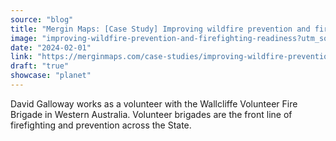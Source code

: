 ```yaml
---
source: "blog"
title: "Mergin Maps: [Case Study] Improving wildfire prevention and firefighting readiness"
image: "improving-wildfire-prevention-and-firefighting-readiness?utm_source=qgis."
date: "2024-02-01"
link: "https://merginmaps.com/case-studies/improving-wildfire-prevention-and-firefighting-readiness?utm_source=qgis"
draft: "true"
showcase: "planet"
---
```


David Galloway works as a volunteer with the Wallcliffe Volunteer Fire Brigade in Western Australia. Volunteer brigades are the front line of firefighting and prevention across the State.
